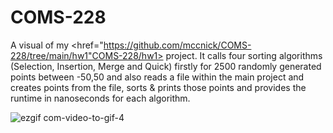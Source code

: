 # COMS-228

A visual of my <href="https://github.com/mccnick/COMS-228/tree/main/hw1"COMS-228/hw1> project. It calls four sorting algorithms (Selection, Insertion, Merge and Quick) firstly for 2500 randomly generated points between -50,50 and also reads a file within the main project and creates points from the file, sorts & prints those points and provides the runtime in nanoseconds for each algorithm.

![ezgif com-video-to-gif-4](https://github.com/mccnick/COMS-228/assets/91184284/3ef76668-03c0-4715-ab7e-664b561c23fc)
